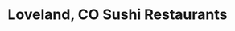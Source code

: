 ---
layout: city
title: Loveland, CO Sushi Restaurants
permalink: /colorado/loveland/
stateAbbr: CO
stateName: Colorado
cityName: Loveland
---